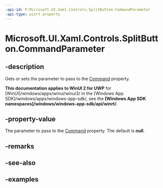 ```yaml
---
-api-id: P:Microsoft.UI.Xaml.Controls.SplitButton.CommandParameter
-api-type: winrt property
---
```

<!-- Property syntax.
public object CommandParameter { get;  set; }
-->

# Microsoft.UI.Xaml.Controls.SplitButton.CommandParameter


## -description

Gets or sets the parameter to pass to the [Command](splitbutton_command.md) property.


**This documentation applies to WinUI 2 for UWP** for [WinUI]/windows/apps/winui/winui3/ in the [Windows App SDK]/windows/apps/windows-app-sdk/, see the **[Windows App SDK namespaces]/windows/windows-app-sdk/api/winrt/**.

## -property-value

The parameter to pass to the [Command](splitbutton_command.md) property. The default is **null**.


## -remarks


## -see-also


## -examples


